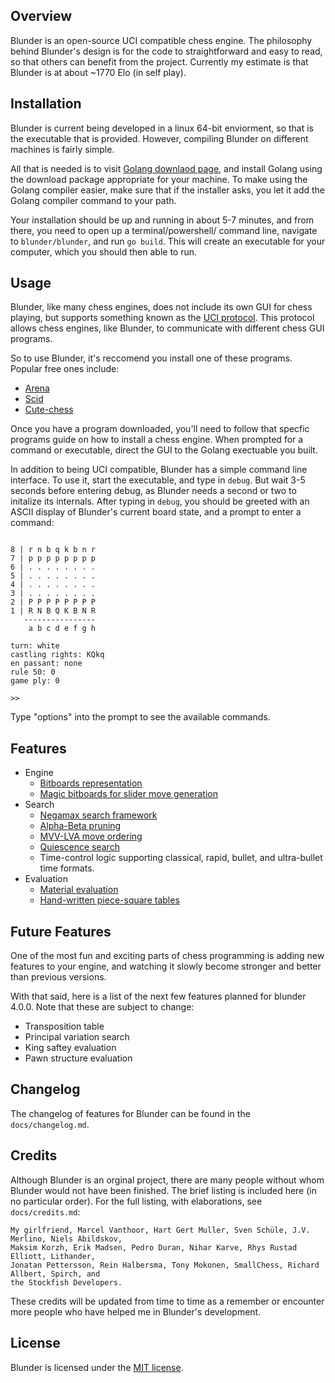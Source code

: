 Overview
--------

Blunder is an open-source UCI compatible chess engine. The philosophy behind Blunder's design is for the code to 
straightforward and easy to read, so that others can benefit from the project. Currently my estimate is that Blunder
is at about ~1770 Elo (in self play).

Installation
-----

Blunder is current being developed in a linux 64-bit enviorment, so that is the executable that is provided. However, 
compiling Blunder on different machines is fairly simple.

All that is needed is to visit [Golang downlaod page](https://golang.org/dl/), and install Golang using the download
package appropriate for your machine. To make using the Golang compiler easier, make sure that if the installer asks,
you let it add the Golang compiler command to your path.

Your installation should be up and running in about 5-7 minutes, and from there, you need to open up a terminal/powershell/
command line, navigate to `blunder/blunder`, and run `go build`. This will create an executable for your computer, which you
should then able to run.

Usage
-----

Blunder, like many chess engines, does not include its own GUI for chess playing, but supports something
known as the [UCI protocol](http://wbec-ridderkerk.nl/html/UCIProtocol.html). This protocol allows chess engines, like Blunder, 
to communicate with different chess GUI programs.

So to use Blunder, it's reccomend you install one of these programs. Popular free ones include:

* [Arena](http://www.playwitharena.de/)
* [Scid](http://scidvspc.sourceforge.net/)
* [Cute-chess](https://cutechess.com/) 

Once you have a program downloaded, you'll need to follow that specfic programs guide on how to install a chess engine. When prompted 
for a command or executable, direct the GUI to the Golang exectuable you built.

In addition to being UCI compatible, Blunder has a simple command line interface. To use it, start the executable, and type in `debug`. 
But wait 3-5 seconds before entering debug, as Blunder needs a second or two to initalize its internals. After typing in `debug`, you
should be greeted with an ASCII display of Blunder's current board state, and a prompt to enter a command:

```

8 | r n b q k b n r 
7 | p p p p p p p p 
6 | . . . . . . . . 
5 | . . . . . . . . 
4 | . . . . . . . . 
3 | . . . . . . . . 
2 | P P P P P P P P 
1 | R N B Q K B N R 
   ----------------
    a b c d e f g h 

turn: white
castling rights: KQkq
en passant: none
rule 50: 0
game ply: 0

>> 

```

Type "options" into the prompt
to see the available commands.

Features
--------

* Engine
    - [Bitboards representation](https://www.chessprogramming.org/Bitboards)
    - [Magic bitboards for slider move generation](https://www.chessprogramming.org/Magic_Bitboards)
* Search
    - [Negamax search framework](https://www.chessprogramming.org/Negamax)
    - [Alpha-Beta pruning](https://en.wikipedia.org/wiki/Alpha%E2%80%93beta_pruning)
    - [MVV-LVA move ordering](https://www.chessprogramming.org/MVV-LVA)
    - [Quiescence search](https://www.chessprogramming.org/Quiescence_Search)
    - Time-control logic supporting classical, rapid, bullet, and ultra-bullet time formats.
* Evaluation
    - [Material evaluation](https://www.chessprogramming.org/Material)
    - [Hand-written piece-square tables](https://www.chessprogramming.org/Piece-Square_Tables)

 Future Features
 ---------------
 One of the most fun and exciting parts of chess programming is adding new features to your engine, and watching it
 slowly become stronger and better than previous versions. 
 
 With that said, here is a list of the next few features planned for blunder 4.0.0. Note that these are subject to change:
 
 * Transposition table
 * Principal variation search
 * King saftey evaluation
 * Pawn structure evaluation
    
 Changelog
 ---------
 
 The changelog of features for Blunder can be found in the `docs/changelog.md`.
 
 Credits
 -------
 
 Although Blunder is an orginal project, there are many people without whom Blunder would not have been finished. 
 The brief listing is included here (in no particular order). For the full listing, with elaborations, 
 see `docs/credits.md`:
 
 ```
 My girlfriend, Marcel Vanthoor, Hart Gert Muller, Sven Schüle, J.V. Merlino, Niels Abildskov, 
 Maksim Korzh, Erik Madsen, Pedro Duran, Nihar Karve, Rhys Rustad Elliott, Lithander, 
 Jonatan Pettersson, Rein Halbersma, Tony Mokonen, SmallChess, Richard Allbert, Spirch, and
 the Stockfish Developers.
 ```
 
 These credits will be updated from time to time as a remember or encounter more people who have helped me
 in Blunder's development.

 License
 -------
 
 Blunder is licensed under the [MIT license](https://opensource.org/licenses/MIT).
